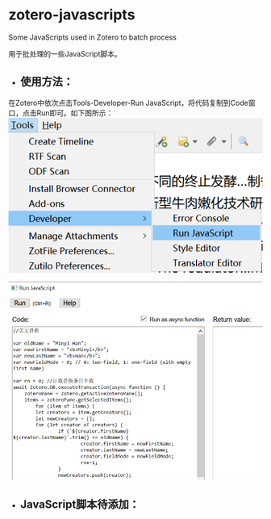 # zotero-javascripts
Some JavaScripts used in Zotero to batch process

用于批处理的一些JavaScript脚本。

* ## 使用方法：
在Zotero中依次点击Tools-Developer-Run JavaScript，将代码复制到Code窗口，点击Run即可。如下图所示：
![运行JavaScript](img/runJS.png)

![运行JavaScript代码窗口](img/runJSCode.png)

* ## JavaScript脚本待添加：